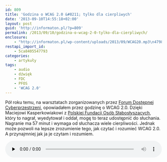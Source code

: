 ```yaml
---
id: 809
title: 'Godzina o WCAG 2.0 &#8211; tylko dla cierpliwych'
date: '2013-09-10T14:55:18+02:00'
layout: post
guid: 'http://informaton.pl/?p=809'
permalink: /2013/09/10/godzina-o-wcag-2-0-tylko-dla-cierpliwych/
enclosure:
    - "http://informaton.pl/wp-content/uploads/2013/09/WCAG20.mp3\n47983265\naudio/mpeg\n"
restapi_import_id:
    - 5ca8405547793
categories:
    - artykuły
tags:
    - audio
    - dźwięk
    - FDC
    - PFOS
    - 'WCAG 2.0'
---
```


Pół roku temu, na warsztatach zorganizowanych przez [Forum Dostępnej Cyberprzestrzeni](http://www.fdc.org.pl/), opowiadałem przez godzinę o WCAG 2.0. Dzięki Maciejowi Kasperkowiakowi z [Polskiej Fundacji Osób Słabosłyszących](http://www.pfos.org.pl/), który to nagrał, wyedytował i oddał, mogę to teraz udostępnić do słuchania. Nagranie ma 57 minut i wymaga od słuchacza wiele cierpliwości. Jednak może pozwoli na lepsze zrozumienie tego, jak czytać i rozumieć WCAG 2.0. A przynajmniej jak ja je czytam i rozumiem.

 <audio class="wp-audio-shortcode" controls="controls" id="audio-809-1" preload="none" style="width: 100%;"><source src="http://informaton.pl/wp-content/uploads/2013/09/WCAG20.mp3?_=1" type="audio/mpeg"></source><http://informaton.pl/wp-content/uploads/2013/09/WCAG20.mp3></audio>